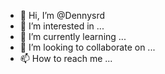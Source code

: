 - 👋 Hi, I’m @Dennysrd
- 👀 I’m interested in ...
- 🌱 I’m currently learning ...
- 💞️ I’m looking to collaborate on ...
- 📫 How to reach me ...

<!---
Dennysrd/Dennysrd is a ✨ special ✨ repository because its `README.md` (this file) appears on your GitHub profile.
You can click the Preview link to take a look at your changes.
--->
